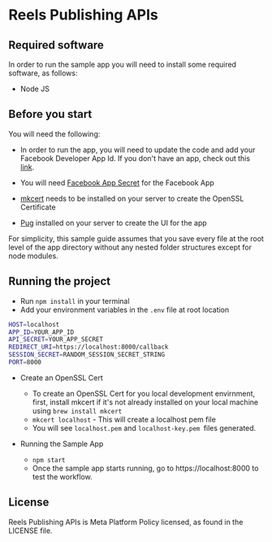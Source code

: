 # Reels Publishing APIs

## Required software

In order to run the sample app you will need to install some required software, as follows:

- Node JS

## Before you start

You will need the following:

* In order to run the app, you will need to update the code and add your Facebook Developer App Id. If you don't have an app, check out this [link](https://developers.facebook.com/docs/development/).

* You will need [Facebook App Secret](https://developers.facebook.com/docs/development/create-an-app/app-dashboard/basic-settings#app-secret) for the Facebook App

* [mkcert](https://mkcert.org/?fbclid=IwAR0VT4oCt0wepEWmhW4ADRF1hv2is-CtR9fS53fOa0qjTk3JhzUuGBpp-VE) needs to be installed on your server to create the OpenSSL Certificate

* [Pug](https://pugjs.org/api/getting-started.html?fbclid=IwAR2EiHQOoAlHP1milNwijowTSk6VwO41Yg7FsPhfQgbFvYT2hWuPGQvqb0g) installed on your server to create the UI for the app

For simplicity, this sample guide assumes that you save every file at the root level of the app directory without any nested folder structures except for node modules.

## Running the project

* Run `npm install` in your terminal
* Add your environment variables in the `.env` file at root location
```bash
HOST=localhost
APP_ID=YOUR_APP_ID
API_SECRET=YOUR_APP_SECRET
REDIRECT_URI=https://localhost:8000/callback
SESSION_SECRET=RANDOM_SESSION_SECRET_STRING
PORT=8000
```
* Create an OpenSSL Cert
    * To create an OpenSSL Cert for you local development envirnment, first, install mkcert if it's not already installed on your local machine using `brew install mkcert`
    * `mkcert localhost` - This will create a localhost pem file
    * You will see `localhost.pem` and `localhost-key.pem `files generated.

* Running the Sample App
    * `npm start`
    * Once the sample app starts running, go to https://localhost:8000 to test the workflow.

## License
Reels Publishing APIs is Meta Platform Policy licensed, as found in the LICENSE file.
